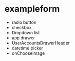 # exampleform

- radio button
- checkbox
- Dropdown list  
- app drawer 
- UserAccountsDrawerHeader
- datetime picker   
- onChooseImage

